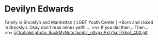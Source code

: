 # Devilyn Edwards

Family in Brooklyn and Manhattan { LGBT Youth Center }
*Born and raised in Brooklyn.
Okay don't read mines yet!!! ... >n> If you did then... Then... >n<
<a href="http://photobucket.com/images/trollolol" target="_blank"><img src="http://i1127.photobucket.com/albums/l632/Hatorik/Reactions/TROLLOLOL/tumblr_n0vgxiPxLj1snr7kho1_400.gif" border="0" alt="trollolol photo: SuckMyNuts tumblr_n0vgxiPxLj1snr7kho1_400.gif"/></a>
